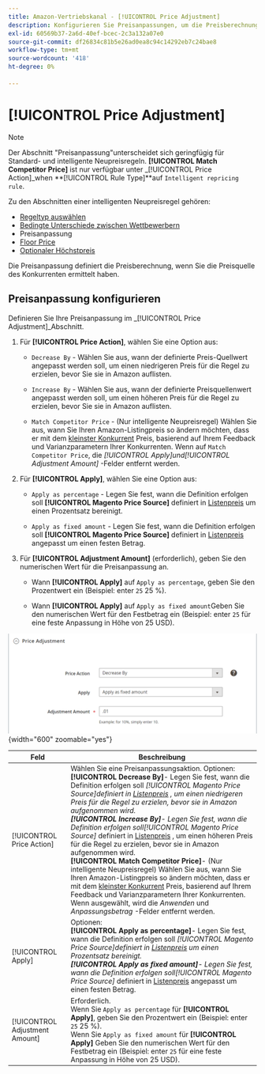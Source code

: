 ```yaml
---
title: Amazon-Vertriebskanal - [!UICONTROL Price Adjustment]
description: Konfigurieren Sie Preisanpassungen, um die Preisberechnung zu definieren, wenn Sie die Preisquelle des Amazon-Konkurrenten ermittelt haben.
exl-id: 60569b37-2a6d-40ef-bcec-2c3a132a07e0
source-git-commit: df26834c81b5e26ad0ea8c94c14292eb7c24bae8
workflow-type: tm+mt
source-wordcount: '418'
ht-degree: 0%

---
```


# [!UICONTROL Price Adjustment]

>[!NOTE]
>
>Der Abschnitt &quot;Preisanpassung&quot;unterscheidet sich geringfügig für Standard- und intelligente Neupreisregeln. **[!UICONTROL Match Competitor Price]** ist nur verfügbar unter _[!UICONTROL Price Action]_when **[!UICONTROL Rule Type]**auf `Intelligent repricing rule`.

Zu den Abschnitten einer intelligenten Neupreisregel gehören:

- [Regeltyp auswählen](./intelligent-repricing-rules.md)
- [Bedingte Unterschiede zwischen Wettbewerbern](./competitor-conditional-variances.md)
- Preisanpassung
- [Floor Price](./floor-price.md)
- [Optionaler Höchstpreis](./optional-ceiling-price.md)

Die Preisanpassung definiert die Preisberechnung, wenn Sie die Preisquelle des Konkurrenten ermittelt haben.

## Preisanpassung konfigurieren

Definieren Sie Ihre Preisanpassung im _[!UICONTROL Price Adjustment]_Abschnitt.

1. Für **[!UICONTROL Price Action]**, wählen Sie eine Option aus:

   - `Decrease By` - Wählen Sie aus, wann der definierte Preis-Quellwert angepasst werden soll, um einen niedrigeren Preis für die Regel zu erzielen, bevor Sie sie in Amazon auflisten.

   - `Increase By` - Wählen Sie aus, wann der definierte Preisquellenwert angepasst werden soll, um einen höheren Preis für die Regel zu erzielen, bevor Sie sie in Amazon auflisten.

   - `Match Competitor Price` - (Nur intelligente Neupreisregel) Wählen Sie aus, wann Sie Ihren Amazon-Listingpreis so ändern möchten, dass er mit dem [kleinster Konkurrent](./lowest-competitor-pricing.md) Preis, basierend auf Ihrem Feedback und Varianzparametern Ihrer Konkurrenten. Wenn auf `Match Competitor Price`, die _[!UICONTROL Apply]_und_[!UICONTROL Adjustment Amount]_ -Felder entfernt werden.

1. Für **[!UICONTROL Apply]**, wählen Sie eine Option aus:

   - `Apply as percentage` - Legen Sie fest, wann die Definition erfolgen soll **[!UICONTROL Magento Price Source]** definiert in [Listenpreis](./listing-price.md) um einen Prozentsatz bereinigt.

   - `Apply as fixed amount` - Legen Sie fest, wann die Definition erfolgen soll **[!UICONTROL Magento Price Source]** definiert in [Listenpreis](./listing-price.md) angepasst um einen festen Betrag.

1. Für **[!UICONTROL Adjustment Amount]** (erforderlich), geben Sie den numerischen Wert für die Preisanpassung an.

   - Wann **[!UICONTROL Apply]** auf `Apply as percentage`, geben Sie den Prozentwert ein (Beispiel: enter `25` 25 %).

   - Wann **[!UICONTROL Apply]** auf `Apply as fixed amount`Geben Sie den numerischen Wert für den Festbetrag ein (Beispiel: enter `25` für eine feste Anpassung in Höhe von 25 USD).

![Intelligente Neupreisregelung - Preisanpassung](assets/amazon-price-adjustment.png){width="600" zoomable="yes"}

| Feld | Beschreibung |
|---|---|
| [!UICONTROL Price Action] | Wählen Sie eine Preisanpassungsaktion. Optionen:<br>**[!UICONTROL Decrease By]**- Legen Sie fest, wann die Definition erfolgen soll _[!UICONTROL Magento Price Source]_definiert in [Listenpreis](./listing-price.md) , um einen niedrigeren Preis für die Regel zu erzielen, bevor sie in Amazon aufgenommen wird.<br>**[!UICONTROL Increase By]**- Legen Sie fest, wann die Definition erfolgen soll_[!UICONTROL Magento Price Source]_ definiert in [Listenpreis](./listing-price.md) , um einen höheren Preis für die Regel zu erzielen, bevor sie in Amazon aufgenommen wird.<br>**[!UICONTROL Match Competitor Price]**- (Nur intelligente Neupreisregel) Wählen Sie aus, wann Sie Ihren Amazon-Listingpreis so ändern möchten, dass er mit dem [kleinster Konkurrent](./lowest-competitor-pricing.md) Preis, basierend auf Ihrem Feedback und Varianzparametern Ihrer Konkurrenten. Wenn ausgewählt, wird die _Anwenden_ und _Anpassungsbetrag_ -Felder entfernt werden. |
| [!UICONTROL Apply] | Optionen:<br>**[!UICONTROL Apply as percentage]**- Legen Sie fest, wann die Definition erfolgen soll _[!UICONTROL Magento Price Source]_definiert in [Listenpreis](./listing-price.md) um einen Prozentsatz bereinigt.<br>**[!UICONTROL Apply as fixed amount]**- Legen Sie fest, wann die Definition erfolgen soll_[!UICONTROL Magento Price Source]_ definiert in [Listenpreis](./listing-price.md) angepasst um einen festen Betrag. |
| [!UICONTROL Adjustment Amount] | Erforderlich.<br>Wenn Sie `Apply as percentage` für **[!UICONTROL Apply]**, geben Sie den Prozentwert ein (Beispiel: enter `25` 25 %).<br>Wenn Sie `Apply as fixed amount` für **[!UICONTROL Apply]** Geben Sie den numerischen Wert für den Festbetrag ein (Beispiel: enter `25` für eine feste Anpassung in Höhe von 25 USD). |
